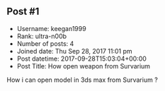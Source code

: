 ## Post #1
- Username: keegan1999
- Rank: ultra-n00b
- Number of posts: 4
- Joined date: Thu Sep 28, 2017 11:01 pm
- Post datetime: 2017-09-28T15:03:04+00:00
- Post Title: How open weapon from Survarium

How i can open model in 3ds max from Survarium ?
